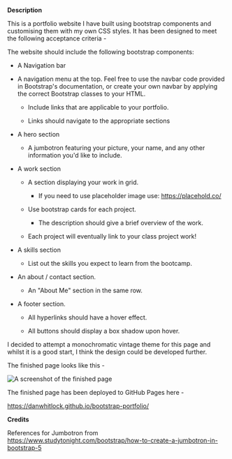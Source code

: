 **Description**

This is a portfolio website I have built using bootstrap components and customising them with my own CSS styles.  It has been designed to meet the following acceptance criteria - 

The website should include the following bootstrap components:

- A Navigation bar
      
- A navigation menu at the top. Feel free to use the navbar code provided in Bootstrap's documentation, or create your own navbar by applying the correct Bootstrap classes to your HTML.

  - Include links that are applicable to your portfolio.
    
  - Links should navigate to the appropriate sections 

- A hero section

  - A jumbotron featuring your picture, your name, and any other information you'd like to include.

- A work section

  - A section displaying your work in grid. 

    - If you need to use placeholder image use: https://placehold.co/ 

  - Use bootstrap cards for each project.

    - The description should give a brief overview of the work.

  - Each project will eventually link to your class project work!

- A skills section

  - List out the skills you expect to learn from the bootcamp.

- An about / contact section.

  - An "About Me" section in the same row.
      
- A footer section.

  - All hyperlinks should have a hover effect.

  - All buttons should display a box shadow upon hover.

I decided to attempt a monochromatic vintage theme for this page and whilst it is a good start, I think the design could be developed further.

The finished page looks like this - 

![A screenshot of the finished page](./images/screenshot.png)


The finished page has been deployed to GitHub Pages here - 

https://danwhitlock.github.io/bootstrap-portfolio/

**Credits**

References for Jumbotron from https://www.studytonight.com/bootstrap/how-to-create-a-jumbotron-in-bootstrap-5